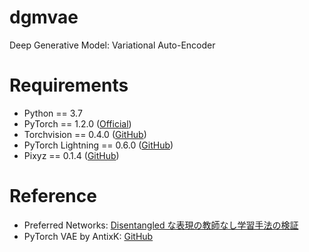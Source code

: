 
# dgmvae

Deep Generative Model: Variational Auto-Encoder

# Requirements

* Python == 3.7
* PyTorch == 1.2.0 ([Official](https://pytorch.org/))
* Torchvision == 0.4.0 ([GitHub](https://github.com/pytorch/vision))
* PyTorch Lightning == 0.6.0 ([GitHub](https://github.com/PyTorchLightning/pytorch-lightning))
* Pixyz == 0.1.4 ([GitHub](https://github.com/masa-su/pixyz))

# Reference

* Preferred Networks: [Disentangled な表現の教師なし学習手法の検証](https://tech.preferred.jp/ja/blog/disentangled-represetation/)
* PyTorch VAE by AntixK: [GitHub](https://github.com/AntixK/PyTorch-VAE)
